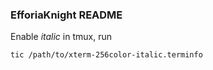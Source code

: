 ### EfforiaKnight README

Enable *italic* in tmux, run
```bash
tic /path/to/xterm-256color-italic.terminfo
```
